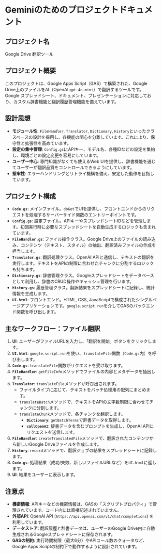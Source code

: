 # Geminiのためのプロジェクトドキュメント

## プロジェクト名

Google Drive 翻訳ツール

## プロジェクト概要

このプロジェクトは、Google Apps Script（GAS）で構築された、Google Drive上のファイルをAI（OpenAI `gpt-4o-mini`）で翻訳するツールです。Google スプレッドシート、ドキュメント、プレゼンテーションに対応しており、カスタム辞書機能と翻訳履歴管理機能を備えています。

## 設計思想

- **モジュール性**: `FileHandler`, `Translator`, `Dictionary`, `History`といったクラスベースの設計を採用し、各機能の関心を分離しています。これにより、保守性と拡張性を高めています。
- **設定の集中管理**: `Config.gs`にAPIキー、モデル名、各種IDなどの設定を集約し、環境ごとの設定変更を容易にしています。
- **ユーザー中心**: 専門知識がなくても使えるWeb UIを提供し、辞書機能を通じてユーザーが翻訳品質をコントロールできるようにしています。
- **堅牢性**: エラーハンドリングとリトライ機構を備え、安定した動作を目指しています。

## プロジェクト構成

- **`Code.gs`**: メインファイル。`doGet`でUIを提供し、フロントエンドからのリクエストを処理するサーバーサイド関数のエントリーポイントです。
- **`Config.gs`**: 設定ファイル。APIキーやスプレッドシートIDなどを管理します。初回実行時に必要なスプレッドシートを自動生成するロジックも含まれています。
- **`FileHandler.gs`**: ファイル操作クラス。Google Drive上のファイルの読み込み、コンテンツ（テキスト、スタイル）の抽出、翻訳済みファイルの作成を担当します。
- **`Translator.gs`**: 翻訳処理クラス。OpenAI APIと通信し、テキストの翻訳を実行します。テキストをAPIの制限に合わせたチャンクに分割するロジックも持ちます。
- **`Dictionary.gs`**: 辞書管理クラス。Googleスプレッドシートをデータベースとして利用し、辞書のCRUD操作やキャッシュ管理を行います。
- **`History.gs`**: 履歴管理クラス。翻訳結果をスプレッドシートに記録し、統計情報を生成します。
- **`UI.html`**: フロントエンド。HTML, CSS, JavaScriptで構成されたシングルページアプリケーションです。`google.script.run`を介してGASのバックエンド関数を呼び出します。

## 主なワークフロー：ファイル翻訳

1.  **UI**: ユーザーがファイルURLを入力し、「翻訳を開始」ボタンをクリックします。
2.  **`UI.html`**: `google.script.run`を使い、`translateFile`関数（`Code.gs`内）を呼び出します。
3.  **`Code.gs`**: `translateFile`関数がリクエストを受け取ります。
4.  **`FileHandler`**: `getFileInfo`メソッドでファイルの内容とメタデータを抽出します。
5.  **`Translator`**: `translateFile`メソッドが呼び出されます。
    - ファイルタイプに応じて、テキストをバッチ処理用の配列にまとめます。
    - `translateBatch`メソッドで、テキストをAPIの文字数制限に合わせてチャンクに分割します。
    - `translateChunk`メソッドで、各チャンクを翻訳します。
        - **`Dictionary`**: `getBatchTerms`で辞書データを取得します。
        - **`callOpenAI`**: 辞書データを含むプロンプトを生成し、OpenAI APIにリクエストを送信します。
6.  **`FileHandler`**: `createTranslatedFile`メソッドで、翻訳されたコンテンツから新しいGoogle Driveファイルを作成します。
7.  **`History`**: `record`メソッドで、翻訳ジョブの結果をスプレッドシートに記録します。
8.  **`Code.gs`**: 処理結果（成功/失敗、新しいファイルURLなど）を`UI.html`に返します。
9.  **UI**: 結果をユーザーに表示します。

## 注意点

- **機密情報**: APIキーなどの機密情報は、GASの「スクリプトプロパティ」で管理されています。コード内には直接記述されていません。
- **外部API**: OpenAI API (`https://api.openai.com/v1/chat/completions`) を利用しています。
- **データストア**: 翻訳履歴と辞書データは、ユーザーのGoogle Drive内に自動生成されるGoogleスプレッドシートに保存されます。
- **GASの制約**: 実行時間制限（最大6分）やAPIコール数のクォータなど、Google Apps Scriptの制約下で動作するように設計されています。
